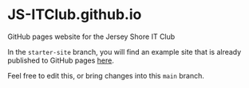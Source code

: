 # JS-ITClub.github.io
GitHub pages website for the Jersey Shore IT Club

In the `starter-site` branch, you will find an example site that is already published to GitHub pages [here](https://JS-ITClub.github.io).

Feel free to edit this, or bring changes into this `main` branch.